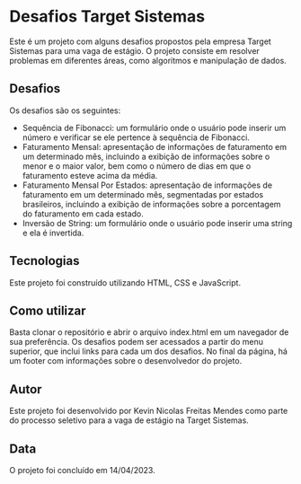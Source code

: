# Desafios Target Sistemas

Este é um projeto com alguns desafios propostos pela empresa Target Sistemas para uma vaga de estágio. O projeto consiste em resolver problemas em diferentes áreas, como algoritmos e manipulação de dados.

## Desafios

Os desafios são os seguintes:

- Sequência de Fibonacci: um formulário onde o usuário pode inserir um número e verificar se ele pertence à sequência de Fibonacci.
- Faturamento Mensal: apresentação de informações de faturamento em um determinado mês, incluindo a exibição de informações sobre o menor e o maior valor, bem como o número de dias em que o faturamento esteve acima da média.
- Faturamento Mensal Por Estados: apresentação de informações de faturamento em um determinado mês, segmentadas por estados brasileiros, incluindo a exibição de informações sobre a porcentagem do faturamento em cada estado.
- Inversão de String: um formulário onde o usuário pode inserir uma string e ela é invertida.

## Tecnologias

Este projeto foi construído utilizando HTML, CSS e JavaScript.

## Como utilizar

Basta clonar o repositório e abrir o arquivo index.html em um navegador de sua preferência. Os desafios podem ser acessados a partir do menu superior, que inclui links para cada um dos desafios. No final da página, há um footer com informações sobre o desenvolvedor do projeto.

## Autor

Este projeto foi desenvolvido por Kevin Nicolas Freitas Mendes como parte do processo seletivo para a vaga de estágio na Target Sistemas.

## Data

O projeto foi concluído em 14/04/2023.
